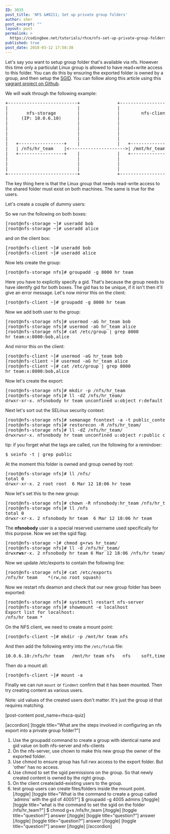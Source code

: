 ```yaml
---
ID: 3035
post_title: 'NFS &#8211; Set up private group folders'
author: sher
post_excerpt: ""
layout: post
permalink: >
  https://codingbee.net/tutorials/rhce/nfs-set-up-private-group-folders
published: true
post_date: 2018-03-12 17:58:38
---
```

Let's say you want to setup group folder that's available via nfs. However this time only a particulat Linux group is allowed to have read+write access to this folder.  You can do this by ensuring the exported folder is owned by a group, and then setup the <a href="https://codingbee.net/tutorials/rhcsa/rhcsa-special-file-and-folder-permissions">SGID</a>. You can follow along this article using this <a href="https://github.com/Sher-Chowdhury/NFS-CentOS7-demo">vagrant project on Github</a>. 

We will walk through the following example:


<pre>
+--------------------------+              +--------------------------+
|                          |              |                          |
|       nfs-storage        |              |        nfs-client        |
|     (IP: 10.0.6.10)      |              |                          |
|                          |              |                          |
|                          |              |                          |
|                          |              |                          |
|                          |              |                          |
|   +-----------------+    |              |   +------------------+   |
|   | /nfs/hr_team    |<--------------------->| /mnt/hr_team_nfs |   |
|   +-----------------+    |              |   +------------------+   |
|                          |              |                          |
|                          |              |                          |
|                          |              |                          |
+--------------------------+              +--------------------------+
</pre>


The key thing here is that the Linux group that needs read-write access to the shared folder must exist on both machines. The same is true for the users. 

Let's create a couple of dummy users:

So we run the following on both boxes:
<pre>
[root@nfs-storage ~]# useradd bob
[root@nfs-storage ~]# useradd alice
</pre>

and on the client box:

<pre>
[root@nfs-client ~]# useradd bob
[root@nfs-client ~]# useradd alice
</pre>

Now lets create the group:

<pre>
[root@nfs-storage nfs]# groupadd -g 8000 hr_team
</pre>

Here you have to explicitly specify a gid. That's because the group needs to have identify gid for both boxes. The gid has to be unique, if it isn't then it'll give an error message. Let's now mirror this on the client:

<pre>
[root@nfs-client ~]# groupadd -g 8000 hr_team
</pre>

Now we add both user to the group:

<pre>
[root@nfs-storage nfs]# usermod -aG hr_team bob
[root@nfs-storage nfs]# usermod -aG hr_team alice
[root@nfs-storage nfs]# cat /etc/group | grep 8000
hr_team:x:8000:bob,alice
</pre>

And mirror this on the client:

<pre>
[root@nfs-client ~]# usermod -aG hr_team bob
[root@nfs-client ~]# usermod -aG hr_team alice
[root@nfs-client ~]# cat /etc/group | grep 8000
hr_team:x:8000:bob,alice
</pre>

Now let's create the export:

<pre>
[root@nfs-storage nfs]# mkdir -p /nfs/hr_team
[root@nfs-storage nfs]# ll -dZ /nfs/hr_team/
drwxr-xr-x. nfsnobody hr_team unconfined_u:object_r:default_t:s0 /nfs/hr_team/
</pre>

Next let's sort out the SELinux security context:

<pre>
[root@nfs-storage nfs]# semanage fcontext -a -t public_content_rw_t  "/nfs/hr_team(/.*)?"
[root@nfs-storage nfs]# restorecon -R /nfs/hr_team/
[root@nfs-storage nfs]# ll -dZ /nfs/hr_team/
drwxrwsr-x. nfsnobody hr_team unconfined_u:object_r:public_content_rw_t:s0 /nfs/hr_team/
</pre>

tip: if you forget what the tags are called, run the following for a remindoer:

<pre>
$ seinfo -t | grep public
</pre>
At the moment this folder is owned and group owned by root:

<pre>
[root@nfs-storage nfs]# ll /nfs/
total 0
drwxr-xr-x. 2 root root  6 Mar 12 18:06 hr_team
</pre>


Now let's set this to the new group:


<pre>
[root@nfs-storage nfs]# chown -R nfsnobody:hr_team /nfs/hr_team
[root@nfs-storage nfs]# ll /nfs
total 0
drwxr-xr-x. 2 nfsnobody hr_team  6 Mar 12 18:06 hr_team
</pre>

The <strong>nfsnobody</strong> user is a special reserved username used specifically for this purpose. Now we set the sgid flag:


<pre>
[root@nfs-storage ~]# chmod g+rws hr_team/
[root@nfs-storage nfs]# ll -d /nfs/hr_team/
drwx<strong>rws</strong>r-x. 2 nfsnobody hr_team 6 Mar 12 18:06 /nfs/hr_team/
</pre>

Now we update /etc/exports to contain the following line:

<pre>
[root@nfs-storage nfs]# cat /etc/exports
/nfs/hr_team    *(rw,no_root_squash)
</pre>

Now we restart nfs deamon and check that our new group folder has been exported:

<pre>
[root@nfs-storage nfs]# systemctl restart nfs-server
[root@nfs-storage nfs]# showmount -e localhost
Export list for localhost:
/nfs/hr_team *
</pre>


On the NFS client, we need to create a mount point:


<pre>
[root@nfs-client ~]# mkdir -p /mnt/hr_team_nfs
</pre>

And then add the following entry into the <code>/etc/fstab</code> file:


<pre>
10.0.6.10:/nfs/hr_team   /mnt/hr_team_nfs   nfs    soft,timeo=100,_netdev,rw   0   0
</pre>

Then do a mount all:


<pre>
[root@nfs-client ~]# mount -a
</pre>

Finally we can run <code>mount</code> or <code>findmnt</code> confirm that it has been mounted. Then try creating content as various users. 

Note: uid values of the created users don't matter. It's just the group id that requires matching. 


[post-content post_name=rhsca-quiz] 

[accordion]
[toggle title="What are the steps involved in configuring an nfs export into a private group folder?"]
1. Use the groupadd command to create a group with identical name and gid value on both nfs-server and nfs-clients
2. On the nfs-server, use chown to make this new group the owner of the exported folder. 
3. Use chmod to ensure group has full rwx access to the export folder. But 'other' has no access. 
4. Use chmod to set the sgid permissions on the group. So that newly created content is owned by the right group. 
5. On the client create/add-existing users to the group. 
6. test group users can create files/folders inside the mount point.   
[/toggle]
[toggle title="What is the command to create a group called 'admins' with the gid of 4005?"]
$ groupadd -g 4005 admins
[/toggle]
[toggle title="what is the command to set the sgid on the folder /nfs/hr_team?"]
$ chmod g+s /nfs/hr_team
[/toggle]
[toggle title="question?"]
answer
[/toggle]
[toggle title="question?"]
answer
[/toggle]
[toggle title="question?"]
answer
[/toggle]
[toggle title="question?"]
answer
[/toggle]
[/accordion]